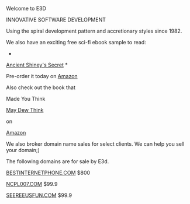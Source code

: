 Welcome to E3D

INNOVATIVE SOFTWARE DEVELOPMENT

Using the spiral development pattern and accretionary styles since 1982.

We also have an exciting free sci-fi ebook sample to read: 

*
[Ancient Shiney's Secret](http://e3d.us/rare-ass.pdf)
*

Pre-order it today on [Amazon](https://www.amazon.com/dp/B07TQH2ZFP)

Also check out the book that 

Made You Think 

[May Dew Think](https://www.amazon.com/dp/B07TRNN833) 

on 

[Amazon](https://www.amazon.com/dp/B07TRNN833) 

We also broker domain name sales for select clients.  We can help you sell your domain;)

The following domains are for sale by E3d.

[BESTINTERNETPHONE.COM](http://BESTINTERNETPHONE.COM) $800

[NCPL007.COM](http://NCPL007.COM)	$99.9

[SEEREEUSFUN.COM](http://SEEREEUSFUN.COM)	$99.9
